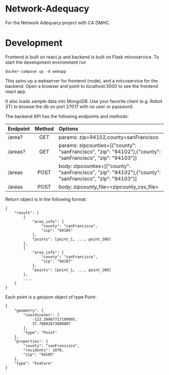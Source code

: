# Network-Adequacy
For the Network Adequacy project with CA DMHC.


# Development

Frontend is built on react.js and backend is built on Flask microservice. To start the development environment run

    docker-compose up -d webapp

This spins up a webserver for frontend (node), and a mircoservice for the backend. Open a browser and point to localhost:3000 to see the frontend react app.

It also loads sample data into MongoDB. Use your favorite client (e.g. Robot 3T) to browse the db on port 27017 with no user or password.

The backend API has the following endpoints and methods:

| Endpoint   |      Method  |  Options |
|----------- |:------------:|:------|
| /area?	 |  GET	 		| params: zip=94102,county=sanFrancisco |
| /areas? 	 |  GET	 		| params: zipcounties=[{"county": "sanFrancisco", "zip": "94102"},{"county": "sanFrancisco", "zip": "94103"}] |
| /areas 	 |  POST	 		| body: zipcounties=[{"county": "sanFrancisco", "zip": "94102"},{"county": "sanFrancisco", "zip": "94103"}] |
| /areas 	 |  POST	 		| body: zipcounty_file=<zipcounty_csv_file> |

Return object is in the following format:

	{
	    "result": [
	        {
	            "area_info": {
	                "county": "sanFrancisco",
	                "zip": "94105"
	            },
	            "points": [point_1, ..., point_200]
	        },
	        {
	            "area_info": {
	                "county": "sanFrancisco",
	                "zip": "94107"
	            },
	            "points": [point_1, ..., point_200]
	        },
	        ....
	    ]
	}

Each point is a geojson object of type Point:

	{
        "geometry": {
            "coordinates": [
                -122.39987717199995,
                37.78892673000007
            ],
            "type": "Point"
        },
        "properties": {
            "county": "sanFrancisco",
            "residents": 1870,
            "zip": "94105"
        },
        "type": "Feature"
    }

